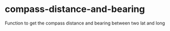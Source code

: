 # compass-distance-and-bearing
Function to get the compass distance and bearing between two lat and long
